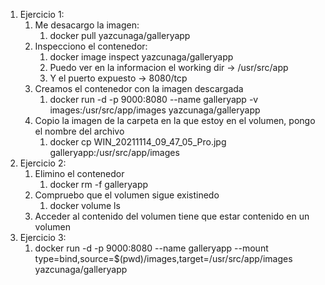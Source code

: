   1. Ejercicio 1:
     1. Me desacargo la imagen:
        1. docker pull yazcunaga/galleryapp
     2. Inspecciono el contenedor:
        1. docker image inspect yazcunaga/galleryapp
        2. Puedo ver en la informacion el working dir -> /usr/src/app
        3. Y el puerto expuesto -> 8080/tcp
     3. Creamos el contenedor con la imagen descargada
        1. docker run -d -p 9000:8080 --name galleryapp -v images:/usr/src/app/images yazcunaga/galleryapp
     4. Copio la imagen de la carpeta en la que estoy en el volumen, pongo el nombre del archivo
        1. docker cp WIN_20211114_09_47_05_Pro.jpg galleryapp:/usr/src/app/images
  2. Ejercicio 2:
     1. Elimino el contenedor
        1. docker rm -f galleryapp
     2. Compruebo que el volumen sigue existinedo
        1. docker volume ls
     3. Acceder al contenido del volumen tiene que estar contenido en un volumen
  3.  Ejercicio 3:
      1.  docker run -d -p 9000:8080 --name galleryapp --mount type=bind,source=$(pwd)/images,target=/usr/src/app/images yazcunaga/galleryapp
   

